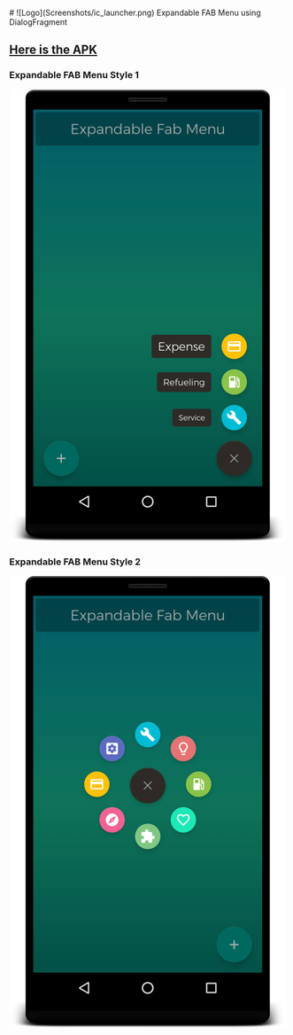 <br/>
# ![Logo](Screenshots/ic_launcher.png)   Expandable FAB Menu using DialogFragment</span>

## [Here is the APK](app/build/outputs/apk/app-debug.apk)

### Expandable FAB Menu Style 1

![FabMenu1](Screenshots/screenshot_fab_1_500x.png)

### Expandable FAB Menu Style 2

![FabMenu2](Screenshots/screenshot_fab_2_500x.png)

